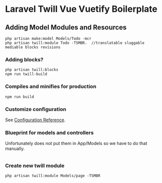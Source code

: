 # Laravel Twill Vue Vuetify Boilerplate

## Adding Model Modules and Resources
```
php artisan make:model Models/Todo -mcr
php artisan twill:module Todo -TSMBR.  //translatable sluggable mediable blocks revisions 
```

### Adding blocks?
```
php artisan twill:blocks
npm run twill-build
```

### Compiles and minifies for production
```
npm run build
```

### Customize configuration
See [Configuration Reference](https://cli.vuejs.org/config/).


### Blueprint for models and controllers
Unfortunately does not put them in App/Models so we have to do that manually. 

```

```

### Create new twill module
```
php artisan twill:module Models/page -TSMBR
```

